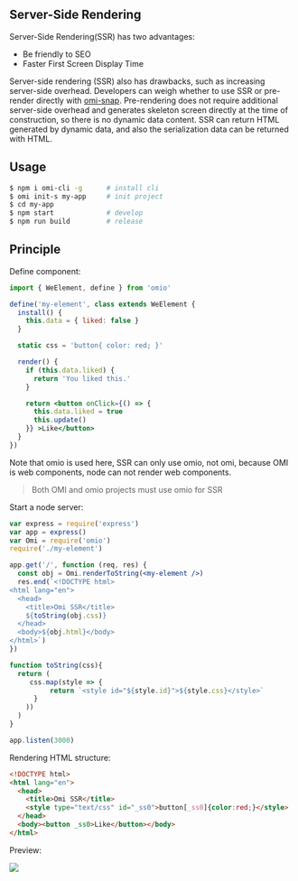 ## Server-Side Rendering

Server-Side Rendering(SSR) has two advantages:

* Be friendly to SEO
* Faster First Screen Display Time

Server-side rendering (SSR) also has drawbacks, such as increasing server-side overhead. Developers can weigh whether to use SSR or pre-render directly with [omi-snap](https://github.com/Tencent/omi/blob/master/tutorial/omi-snap.cn.md). Pre-rendering does not require additional server-side overhead and generates skeleton screen directly at the time of construction, so there is no dynamic data content. SSR can return HTML generated by dynamic data, and also the serialization data can be returned with HTML.

## Usage

```bash
$ npm i omi-cli -g      # install cli
$ omi init-s my-app     # init project
$ cd my-app           
$ npm start             # develop
$ npm run build         # release
```

## Principle

Define component:

```jsx
import { WeElement, define } from 'omio'

define('my-element', class extends WeElement {
  install() {
    this.data = { liked: false }
  }

  static css = 'button{ color: red; }'

  render() {
    if (this.data.liked) {
      return 'You liked this.'
    }

    return <button onClick={() => {
      this.data.liked = true
      this.update()
    }} >Like</button>
  }
})
```

Note that omio is used here, SSR can only use omio, not omi, because OMI is web components, node can not render web components.

> Both OMI and omio projects must use omio for SSR

Start a node server:

```jsx
var express = require('express')
var app = express()
var Omi = require('omio')
require('./my-element')

app.get('/', function (req, res) {
  const obj = Omi.renderToString(<my-element />)
  res.end(`<!DOCTYPE html>
<html lang="en">
  <head>
    <title>Omi SSR</title>
    ${toString(obj.css)}
  </head>
  <body>${obj.html}</body>
</html>`)
})

function toString(css){
  return (
     css.map(style => {
          return `<style id="${style.id}">${style.css}</style>`
      }
    ))
  )
}

app.listen(3000)
```

Rendering HTML structure:

```html
<!DOCTYPE html>
<html lang="en">
  <head>
    <title>Omi SSR</title>
    <style type="text/css" id="_ss0">button[_ss0]{color:red;}</style>
  </head>
  <body><button _ss0>Like</button></body>
</html>
```

Preview:

![](https://github.com/Tencent/omi/raw/master/assets/hello-ssr.png)


